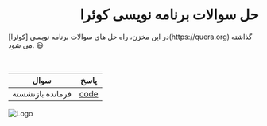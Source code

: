 
<div dir="rtl">
<h1>حل سوالات برنامه نویسی کوئرا</h1>
</div>

<p>
  در این مخزن، راه حل های سوالات برنامه نویسی [کوئرا](https://quera.org) گذاشته می شود. 😃
</p>
<br>

| سوال             | پاسخ                                                                |
| ----------------- | ------------------------------------------------------------------ |
| فرمانده بازنشسته | [code](https://github.com/Erfan-Salimi/quera-solutions/blob/master/Contest/%D9%81%D8%B1%D9%85%D8%A7%D9%86%D8%AF%D9%87%20%D8%A8%D8%A7%D8%B2%D9%86%D8%B4%D8%B3%D8%AA%D9%87.cpp)|


![Logo](https://www.mrpy.ir/media/new-logo.png)
